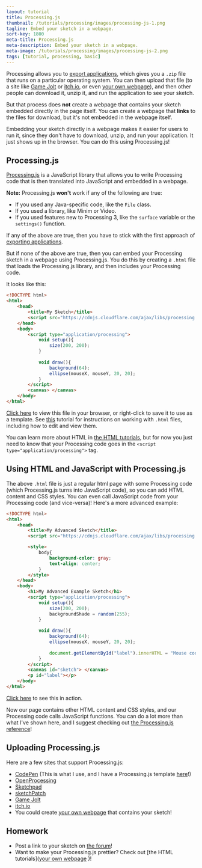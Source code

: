 ```yaml
---
layout: tutorial
title: Processing.js
thumbnail: /tutorials/processing/images/processing-js-1.png
tagline: Embed your sketch in a webpage.
sort-key: 1800
meta-title: Processing.js
meta-description: Embed your sketch in a webpage.
meta-image: /tutorials/processing/images/processing-js-2.png
tags: [tutorial, processing, basic]
---
```


Processing allows you to [export applications](/tutorials/processing/export-applications), which gives you a `.zip` file that runs on a particular operating system. You can then upload that file (to a site like [Game Jolt](http://gamejolt.com/) or [itch.io](https://itch.io/), or even [your own webpage](/tutorials/html/)), and then other people can download it, unzip it, and run the application to see your sketch.

But that process does **not** create a webpage that contains your sketch embedded directly in the page itself. You can create a webpage that **links** to the files for download, but it's not embedded in the webpage itself.

Embedding your sketch directly in a webpage makes it easier for users to run it, since they don't have to download, unzip, and run your application. It just shows up in the browser. You can do this using Processing.js!

## Processing.js

[Processing.js](http://processingjs.org/) is a JavaScript library that allows you to write Processing code that is then translated into JavaScript and embedded in a webpage.

**Note:** Processing.js **won't** work if any of the following are true:

- If you used any Java-specific code, like the `File` class.
- If you used a library, like Minim or Video.
- If you used features new to Processing 3, like the `surface` variable or the `settings()` function.

If any of the above are true, then you have to stick with the first approach of [exporting applications](/tutorials/processing/export-applications).

But if none of the above are true, then you can embed your Processing sketch in a webpage using Processing.js. You do this by creating a `.html` file that loads the Processing.js library, and then includes your Processing code.

It looks like this:

```html
<!DOCTYPE html>
<html>
	<head>
		<title>My Sketch</title>
		<script src="https://cdnjs.cloudflare.com/ajax/libs/processing.js/1.6.0/processing.min.js"></script>
	</head>
	<body>
		<script type="application/processing">
			void setup(){
				size(200, 200);
			}
			
			void draw(){
				background(64);
				ellipse(mouseX, mouseY, 20, 20);
			}
		</script>
		<canvas> </canvas>
	</body>
</html>
```

[Click here](/tutorials/processing/files/simple-processing-js-sketch.html) to view this file in your browser, or right-click to save it to use as a template. See [this](/tutorials/html/html) tutorial for instructions on working with `.html` files, including how to edit and view them.

You can learn more about HTML in [the HTML tutorials](/tutorials/html), but for now you just need to know that your Processing code goes in the `<script type="application/processing">` tag.

## Using HTML and JavaScript with Processing.js

The above `.html` file is just a regular html page with some Processing code (which Processing.js turns into JavaScript code), so you can add HTML content and CSS styles. You can even call JavaScript code from your Processing code (and vice-versa)! Here's a more advanced example:

```html
<!DOCTYPE html>
<html>
	<head>
		<title>My Advanced Sketch</title>
		<script src="https://cdnjs.cloudflare.com/ajax/libs/processing.js/1.6.0/processing.min.js"></script>

		<style>
			body{
				background-color: gray;
				text-align: center;
			}
		</style>
	</head>
	<body>
		<h1>My Advanced Example Sketch</h1>
		<script type="application/processing">
			void setup(){
				size(200, 200);
				backgroundShade = random(255);
			}
			
			void draw(){
				background(64);
				ellipse(mouseX, mouseY, 20, 20);
				
				document.getElementById("label").innerHTML = "Mouse coordinates: " + mouseX + ", " + mouseY;
			}
		</script>
		<canvas id="sketch"> </canvas>
		<p id="label"></p>
	</body>
</html>
```

[Click here](/tutorials/processing/files/advanced-processing-js-sketch.html) to see this in action.

Now our page contains other HTML content and CSS styles, and our Processing code calls JavaScript functions. You can do a lot more than what I've shown here, and I suggest checking out [the Processing.js reference](http://processingjs.org/articles/p5QuickStart.html)!

## Uploading Processing.js

Here are a few sites that support Processing.js:

- [CodePen](http://codepen.io/) (This is what I use, and I have a Processing.js template [here](http://codepen.io/pen?template=LRzErQ)!)
- [OpenProcessing](http://www.openprocessing.org/)
- [Sketchpad](http://sketchpad.cc/)
- [sketchPatch](http://sketchpatch.net/)
- [Game Jolt](http://gamejolt.com/)
- [itch.io](https://itch.io/)
- You could create [your own webpage](/tutorials/html/) that contains your sketch!

## Homework

- Post a link to your sketch on [the forum](http://forum.HappyCoding.io)!
- Want to make your Processing.js prettier? Check out [the HTML tutorials]([your own webpage](/tutorials/html/) )!
